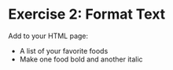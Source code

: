 # Exercise 2: Format Text

Add to your HTML page:
- A list of your favorite foods
- Make one food bold and another italic
